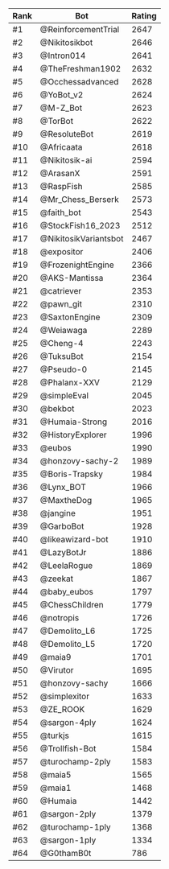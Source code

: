 Rank|Bot|Rating
---|---|---
#1|@ReinforcementTrial|2647
#2|@Nikitosikbot|2646
#3|@Intron014|2641
#4|@TheFreshman1902|2632
#5|@Occhessadvanced|2628
#6|@YoBot_v2|2624
#7|@M-Z_Bot|2623
#8|@TorBot|2622
#9|@ResoluteBot|2619
#10|@Africaata|2618
#11|@Nikitosik-ai|2594
#12|@ArasanX|2591
#13|@RaspFish|2585
#14|@Mr_Chess_Berserk|2573
#15|@faith_bot|2543
#16|@StockFish16_2023|2512
#17|@NikitosikVariantsbot|2467
#18|@expositor|2406
#19|@FrozenightEngine|2366
#20|@AKS-Mantissa|2364
#21|@catriever|2353
#22|@pawn_git|2310
#23|@SaxtonEngine|2309
#24|@Weiawaga|2289
#25|@Cheng-4|2243
#26|@TuksuBot|2154
#27|@Pseudo-0|2145
#28|@Phalanx-XXV|2129
#29|@simpleEval|2045
#30|@bekbot|2023
#31|@Humaia-Strong|2016
#32|@HistoryExplorer|1996
#33|@eubos|1990
#34|@honzovy-sachy-2|1989
#35|@Boris-Trapsky|1984
#36|@Lynx_BOT|1966
#37|@MaxtheDog|1965
#38|@jangine|1951
#39|@GarboBot|1928
#40|@likeawizard-bot|1910
#41|@LazyBotJr|1886
#42|@LeelaRogue|1869
#43|@zeekat|1867
#44|@baby_eubos|1797
#45|@ChessChildren|1779
#46|@notropis|1726
#47|@Demolito_L6|1725
#48|@Demolito_L5|1720
#49|@maia9|1701
#50|@Virutor|1695
#51|@honzovy-sachy|1666
#52|@simplexitor|1633
#53|@ZE_ROOK|1629
#54|@sargon-4ply|1624
#55|@turkjs|1615
#56|@Trollfish-Bot|1584
#57|@turochamp-2ply|1583
#58|@maia5|1565
#59|@maia1|1468
#60|@Humaia|1442
#61|@sargon-2ply|1379
#62|@turochamp-1ply|1368
#63|@sargon-1ply|1334
#64|@G0thamB0t|786
